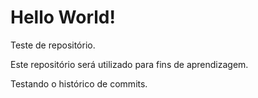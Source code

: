 # Hello World!
 Teste de repositório.

Este repositório será utilizado para fins de aprendizagem.

Testando o histórico de commits.
